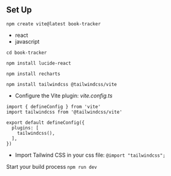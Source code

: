 ## Set Up

`npm create vite@latest book-tracker`
- react
- javascript

`cd book-tracker`

`npm install lucide-react`

`npm install recharts`

`npm install tailwindcss @tailwindcss/vite` 
- Configure the Vite plugin: 
<i>vite.config.ts</i>
```
import { defineConfig } from 'vite'
import tailwindcss from '@tailwindcss/vite'

export default defineConfig({
  plugins: [
    tailwindcss(),
  ],
})
```

- Import Tailwind CSS in your css file:
`@import "tailwindcss";`

Start your build process
`npm run dev`